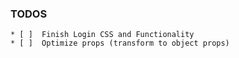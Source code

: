 ### TODOS

    * [ ]  Finish Login CSS and Functionality
    * [ ]  Optimize props (transform to object props)